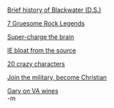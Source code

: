 <a onblur="try {parent.deselectBloggerImageGracefully();} catch(e) {}" href="http://www.earthvssoup.com/sp3w/uploaded_images/PregnantWomen1-763592.jpg"><img style="cursor:pointer; cursor:hand;" src="http://www.earthvssoup.com/sp3w/uploaded_images/PregnantWomen1-763587.jpg" border="0" alt="" /></a><br/>

<a href="http://www.crooksandliars.com/2007/10/04/daily-show-a-brief-history-of-blackwater/">Brief history of Blackwater (D.S.)</a><br/>

<a href="http://www.bizcovering.com/Business/Six-Types-of-Words-That-You-Should-Axe-in-Business-Writing.49946"></a>

<a href="http://www.cracked.com/index.php?name=News&sid=2427">7 Gruesome Rock Legends</a><br/>

<a href="http://www.isityourneed.com/self-improvement/bloghttp://www.blogger.com/img/gl.link.gif/2/ten-simple-tricks-to-exercise-your-brain/">Super-charge the brain</a><br/>

<a href="http://apcmag.com/7282/can_ies_architect_explain_why_its_so_bloated">IE bloat from the source</a><br/>

<a href="http://www.theshiznit.co.uk/review.php?id=238">20 crazy characters</a><br/>

<a href="http://www.csmonitor.com/2007/1004/p13s02-lire.html">Join the military, become Christian</a><br/>

<a href="http://tv.winelibrary.com/2007/10/02/virginia-wines-specifically-chardonnay-episode-325">Gary on VA wines</a><br/>
-m